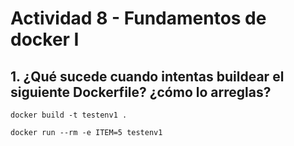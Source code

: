 # Actividad 8 - Fundamentos de docker I

## 1. ¿Qué sucede cuando intentas buildear el siguiente Dockerfile? ¿cómo lo arreglas?

``` 
docker build -t testenv1 .

docker run --rm -e ITEM=5 testenv1


```
